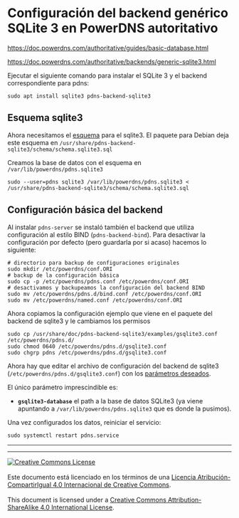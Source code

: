 # Configuración del backend genérico SQLite 3 en PowerDNS autoritativo

https://doc.powerdns.com/authoritative/guides/basic-database.html

https://doc.powerdns.com/authoritative/backends/generic-sqlite3.html

Ejecutar el siguiente comando para instalar el SQLite 3 y el backend
correspondiente para pdns:
```
sudo apt install sqlite3 pdns-backend-sqlite3
```

## Esquema sqlite3
Ahora necesitamos el
[esquema](https://doc.powerdns.com/authoritative/backends/generic-sqlite3.html#setting-up-the-database)
para el sqlite3. El paquete para Debian deja este esquema en
`/usr/share/pdns-backend-sqlite3/schema/schema.sqlite3.sql`

Creamos la base de datos con el esquema en `/var/lib/powerdns/pdns.sqlite3`

```
sudo --user=pdns sqlite3 /var/lib/powerdns/pdns.sqlite3 < /usr/share/pdns-backend-sqlite3/schema/schema.sqlite3.sql
```

## Configuración básica del backend
Al instalar `pdns-server` se instaló también el backend que utiliza
configuración al estilo BIND (`pdns-backend-bind`). Para desactivar la
configuración por defecto (pero guardarla por si acaso) hacemos lo siguiente:
```
# directorio para backup de configuraciones originales
sudo mkdir /etc/powerdns/conf.ORI
# backup de la configuración básica
sudo cp -p /etc/powerdns/pdns.conf /etc/powerdns/conf.ORI
# desactivamos y backupeamos la configuración del backend BIND
sudo mv /etc/powerdns/pdns.d/bind.conf /etc/powerdns/conf.ORI
sudo mv /etc/powerdns/named.conf /etc/powerdns/conf.ORI
```

Ahora copiamos la configuración ejemplo que viene en el paquete del backend de
sqlite3 y le cambiamos los permisos
```
sudo cp /usr/share/doc/pdns-backend-sqlite3/examples/gsqlite3.conf /etc/powerdns/pdns.d/
sudo chmod 0640 /etc/powerdns/pdns.d/gsqlite3.conf
sudo chgrp pdns /etc/powerdns/pdns.d/gsqlite3.conf
```

Ahora hay que editar el archivo de configuración del backend de sqlite3 
(`/etc/powerdns/pdns.d/gsqlite3.conf`) con los [parámetros 
deseados](https://doc.powerdns.com/authoritative/backends/generic-sqlite3.html#configuration-parameters).

El único parámetro imprescindible es:

* **`gsqlite3-database`** el path a la base de datos SQLite3 (ya viene
apuntando a `/var/lib/powerdns/pdns.sqlite3` que es donde la pusimos).

Una vez configurados los datos, reiniciar el servicio:
```
sudo systemctl restart pdns.service
```

___
<!-- LICENSE -->
___
<a rel="licencia" href="https://creativecommons.org/licenses/by-sa/4.0/deed.es">
<img alt="Creative Commons License" style="border-width:0"
src="https://i.creativecommons.org/l/by-sa/4.0/88x31.png" /></a>
<br /><br />
Este documento está licenciado en los términos de una <a rel="licencia"
href="https://creativecommons.org/licenses/by-sa/4.0/deed.es">
Licencia Atribución-CompartirIgual 4.0 Internacional de Creative Commons</a>.
<br /><br />
This document is licensed under a <a rel="license" 
href="https://creativecommons.org/licenses/by-sa/4.0/deed.en">
Creative Commons Attribution-ShareAlike 4.0 International License</a>.
<!-- END --> 
